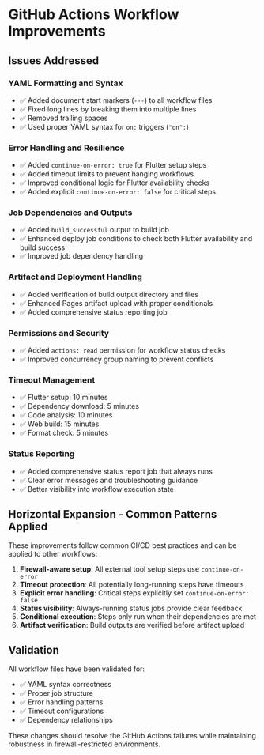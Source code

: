 # GitHub Actions Workflow Improvements

## Issues Addressed

### YAML Formatting and Syntax
- ✅ Added document start markers (`---`) to all workflow files
- ✅ Fixed long lines by breaking them into multiple lines
- ✅ Removed trailing spaces
- ✅ Used proper YAML syntax for `on:` triggers (`"on":`)

### Error Handling and Resilience
- ✅ Added `continue-on-error: true` for Flutter setup steps
- ✅ Added timeout limits to prevent hanging workflows
- ✅ Improved conditional logic for Flutter availability checks
- ✅ Added explicit `continue-on-error: false` for critical steps

### Job Dependencies and Outputs
- ✅ Added `build_successful` output to build job
- ✅ Enhanced deploy job conditions to check both Flutter availability and build success
- ✅ Improved job dependency handling

### Artifact and Deployment Handling
- ✅ Added verification of build output directory and files
- ✅ Enhanced Pages artifact upload with proper conditionals
- ✅ Added comprehensive status reporting job

### Permissions and Security
- ✅ Added `actions: read` permission for workflow status checks
- ✅ Improved concurrency group naming to prevent conflicts

### Timeout Management
- ✅ Flutter setup: 10 minutes
- ✅ Dependency download: 5 minutes
- ✅ Code analysis: 10 minutes
- ✅ Web build: 15 minutes
- ✅ Format check: 5 minutes

### Status Reporting
- ✅ Added comprehensive status report job that always runs
- ✅ Clear error messages and troubleshooting guidance
- ✅ Better visibility into workflow execution state

## Horizontal Expansion - Common Patterns Applied

These improvements follow common CI/CD best practices and can be applied to other workflows:

1. **Firewall-aware setup**: All external tool setup steps use `continue-on-error`
2. **Timeout protection**: All potentially long-running steps have timeouts
3. **Explicit error handling**: Critical steps explicitly set `continue-on-error: false`
4. **Status visibility**: Always-running status jobs provide clear feedback
5. **Conditional execution**: Steps only run when their dependencies are met
6. **Artifact verification**: Build outputs are verified before artifact upload

## Validation

All workflow files have been validated for:
- ✅ YAML syntax correctness
- ✅ Proper job structure
- ✅ Error handling patterns
- ✅ Timeout configurations
- ✅ Dependency relationships

These changes should resolve the GitHub Actions failures while maintaining robustness in firewall-restricted environments.